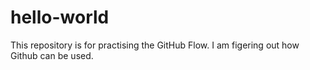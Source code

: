 # hello-world
This repository is for practising the GitHub Flow.
I am figering out how Github can be used.
